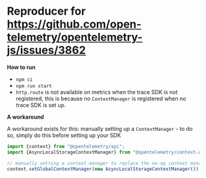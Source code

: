 # Reproducer for https://github.com/open-telemetry/opentelemetry-js/issues/3862

**How to run**

- `npm ci`
- `npm run start`
- `http.route` is not available on metrics when the trace SDK is not registered, this is because no `ContextManager` is 
registered when no trace SDK is set up.

**A workaround** 

A workaround exists for this: manually setting up a `ContextManager` - to do so, simply do this before setting up your SDK

```ts
import {context} from "@opentelemetry/api";
import {AsyncLocalStorageContextManager} from "@opentelemetry/context-async-hooks";

// manually setting a context manager to replace the no-op context manager
context.setGlobalContextManager(new AsyncLocalStorageContextManager())
```
